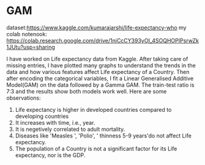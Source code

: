 # GAM
dataset:https://www.kaggle.com/kumarajarshi/life-expectancy-who
my colab notenook: https://colab.research.google.com/drive/1niCcCY393yOI_4SOQHOPIPsrwZk1JUtu?usp=sharing

I have worked on Life expectancy data from Kaggle. After taking care of missing entries, I have plotted many graphs to understand the trends in the data and how various features affect Life expectancy of a Country. Then after encoding the categorical variables, I fit a Linear Generalised Additive Model(GAM) on the data followed by a Gamma GAM. The train-test ratio is 7:3 and the results show both models work well. 
Here are some observations:
1. Life expectancy is higher in developed countries compared to developing countries
2. It increases with time, i.e., year.
3. It is negetively correlated to adult mortality.
4. Diseases like 'Measles ', 'Polio', ' thinness 5-9 years'do not affect Life expectancy.
5. The population of a Country is not a significant factor for its Life expectancy, nor is the GDP.
